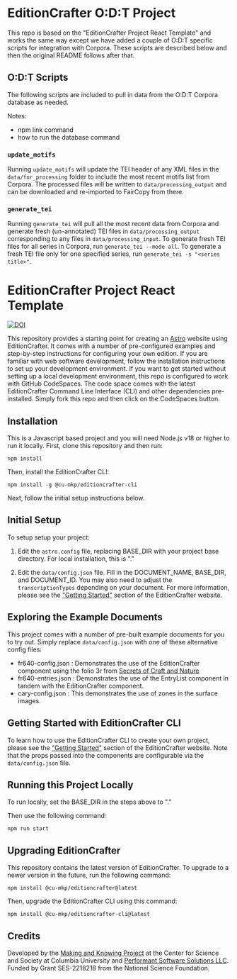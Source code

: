 # EditionCrafter O:D:T Project 

This repo is based on the "EditionCrafter Project React Template" and works the same way except we have added a couple of O:D:T specific scripts for integration with Corpora. These scripts are described below and then the original README follows after that.

## O:D:T Scripts

The following scripts are included to pull in data from the O:D:T Corpora database as needed.

Notes:
* npm link command
* how to run the database command

### `update_motifs`

Running `update_motifs` will update the TEI header of any XML files in the `data/for_processing` folder to include the most recent motifs list from Corpora. The processed files will be written to `data/processing_output` and can be downloaded and re-imported to FairCopy from there.

### `generate_tei`

Running `generate_tei` will pull all the most recent data from Corpora and generate fresh (un-annotated) TEI files in `data/processing_output` corresponding to any files in `data/processing_input`. To generate fresh TEI files for all series in Corpora, run `generate_tei --mode all`. To generate a fresh TEI file only for one specified series, run `generate_tei -s "<series title>"`.


# EditionCrafter Project React Template

[![DOI](https://zenodo.org/badge/883392542.svg)](https://doi.org/10.5281/zenodo.16755979)

This repository provides a starting point for creating an [Astro](https://astro.build/) website using EditionCrafter. It comes with a number of pre-configured examples and step-by-step instructions for configuring your own edition. If you are familiar with web software development, follow the installation instructions to set up your development environment. If you want to get started without setting up a local development environment, this repo is configured to work with GitHub CodeSpaces. The code space comes with the latest EditionCrafter Command Line Interface (CLI) and other dependencies pre-installed. Simply fork this repo and then click on the CodeSpaces button.


## Installation

This is a Javascript based project and you will need Node.js v18 or higher to run it locally. First, clone this repository and then run:

`npm install`

Then, install the EditionCrafter CLI:

`npm install -g @cu-mkp/editioncrafter-cli`

Next, follow the initial setup instructions below.

## Initial Setup

To setup setup your project:

1. Edit the `astro.config` file, replacing BASE_DIR with your project base directory. For local installation, this is "."

2. Edit the `data/config.json` file. Fill in the DOCUMENT_NAME, BASE_DIR, and DOCUMENT_ID. You may also need to adjust the `transcriptionTypes` depending on your document. For more information, please see the ["Getting Started"](https://editioncrafter.org/getting-started/) section of the EditionCrafter website.

## Exploring the Example Documents

This project comes with a number of pre-built example documents for you to try out. Simply replace `data/config.json` with one of these alternative config files:

- fr640-config.json : Demonstrates the use of the EditionCrafter component using the folio 3r from [Secrets of Craft and Nature](https://edition640.makingandknowing.org/#/folios/3r)
- fr640-entries.json : Demonstrates the use of the EntryList component in tandem with the EditionCrafter component.
- cary-config.json : This demonstrates the use of zones in the surface images.

## Getting Started with EditionCrafter CLI

To learn how to use the EditionCrafter CLI to create your own project, please see the ["Getting Started"](https://editioncrafter.org/getting-started/) section of the EditionCrafter website. Note that the props passed into the components are configurable via the `data/config.json` file.

## Running this Project Locally

To run locally, set the BASE_DIR in the steps above to "."

Then use the following command:

`npm run start`

## Upgrading EditionCrafter

This repository contains the latest version of EditionCrafter. To upgrade to a newer version in the future, run the following command:

`npm install @cu-mkp/editioncrafter@latest`

Then, upgrade the EditionCrafter CLI using this command:

`npm install @cu-mkp/editioncrafter-cli@latest`

## Credits

Developed by the [Making and Knowing Project](https://www.makingandknowing.org/) at the Center for Science and Society at Columbia University and [Performant Software Solutions LLC](https://www.performantsoftware.com). Funded by Grant SES-2218218 from the National Science Foundation.
